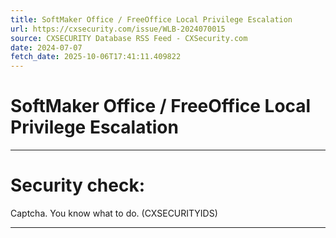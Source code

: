```yaml
---
title: SoftMaker Office / FreeOffice Local Privilege Escalation
url: https://cxsecurity.com/issue/WLB-2024070015
source: CXSECURITY Database RSS Feed - CXSecurity.com
date: 2024-07-07
fetch_date: 2025-10-06T17:41:11.409822
---
```


# SoftMaker Office / FreeOffice Local Privilege Escalation

---

# Security check:

Captcha. You know what to do. (CXSECURITYIDS)

---
